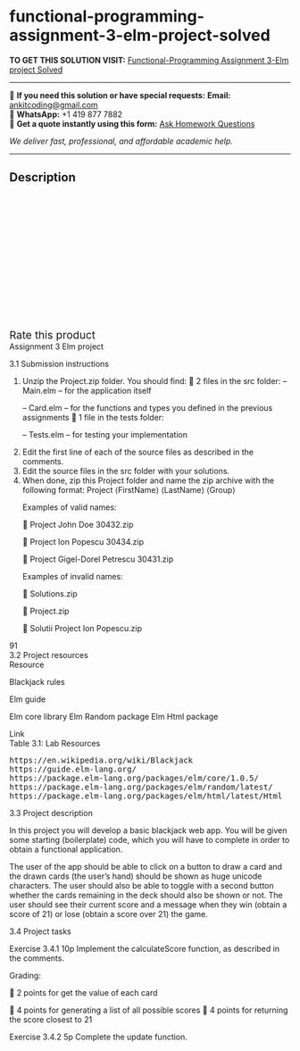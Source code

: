# functional-programming-assignment-3-elm-project-solved
**TO GET THIS SOLUTION VISIT:** [Functional-Programming Assignment 3-Elm project Solved](https://www.ankitcodinghub.com/product/functional-programming-assignment-3-elm-project-solved/)


---

📩 **If you need this solution or have special requests:** **Email:** ankitcoding@gmail.com  
📱 **WhatsApp:** +1 419 877 7882  
📄 **Get a quote instantly using this form:** [Ask Homework Questions](https://www.ankitcodinghub.com/services/ask-homework-questions/)

*We deliver fast, professional, and affordable academic help.*

---

<h2>Description</h2>



<div class="kk-star-ratings kksr-auto kksr-align-center kksr-valign-top" data-payload="{&quot;align&quot;:&quot;center&quot;,&quot;id&quot;:&quot;97095&quot;,&quot;slug&quot;:&quot;default&quot;,&quot;valign&quot;:&quot;top&quot;,&quot;ignore&quot;:&quot;&quot;,&quot;reference&quot;:&quot;auto&quot;,&quot;class&quot;:&quot;&quot;,&quot;count&quot;:&quot;0&quot;,&quot;legendonly&quot;:&quot;&quot;,&quot;readonly&quot;:&quot;&quot;,&quot;score&quot;:&quot;0&quot;,&quot;starsonly&quot;:&quot;&quot;,&quot;best&quot;:&quot;5&quot;,&quot;gap&quot;:&quot;4&quot;,&quot;greet&quot;:&quot;Rate this product&quot;,&quot;legend&quot;:&quot;0\/5 - (0 votes)&quot;,&quot;size&quot;:&quot;24&quot;,&quot;title&quot;:&quot;Functional-Programming Assignment 3-Elm project Solved&quot;,&quot;width&quot;:&quot;0&quot;,&quot;_legend&quot;:&quot;{score}\/{best} - ({count} {votes})&quot;,&quot;font_factor&quot;:&quot;1.25&quot;}">

<div class="kksr-stars">

<div class="kksr-stars-inactive">
            <div class="kksr-star" data-star="1" style="padding-right: 4px">


<div class="kksr-icon" style="width: 24px; height: 24px;"></div>
        </div>
            <div class="kksr-star" data-star="2" style="padding-right: 4px">


<div class="kksr-icon" style="width: 24px; height: 24px;"></div>
        </div>
            <div class="kksr-star" data-star="3" style="padding-right: 4px">


<div class="kksr-icon" style="width: 24px; height: 24px;"></div>
        </div>
            <div class="kksr-star" data-star="4" style="padding-right: 4px">


<div class="kksr-icon" style="width: 24px; height: 24px;"></div>
        </div>
            <div class="kksr-star" data-star="5" style="padding-right: 4px">


<div class="kksr-icon" style="width: 24px; height: 24px;"></div>
        </div>
    </div>

<div class="kksr-stars-active" style="width: 0px;">
            <div class="kksr-star" style="padding-right: 4px">


<div class="kksr-icon" style="width: 24px; height: 24px;"></div>
        </div>
            <div class="kksr-star" style="padding-right: 4px">


<div class="kksr-icon" style="width: 24px; height: 24px;"></div>
        </div>
            <div class="kksr-star" style="padding-right: 4px">


<div class="kksr-icon" style="width: 24px; height: 24px;"></div>
        </div>
            <div class="kksr-star" style="padding-right: 4px">


<div class="kksr-icon" style="width: 24px; height: 24px;"></div>
        </div>
            <div class="kksr-star" style="padding-right: 4px">


<div class="kksr-icon" style="width: 24px; height: 24px;"></div>
        </div>
    </div>
</div>


<div class="kksr-legend" style="font-size: 19.2px;">
            <span class="kksr-muted">Rate this product</span>
    </div>
    </div>
<div class="page" title="Page 1">
<div class="layoutArea">
<div class="column">
Assignment 3 Elm project

3.1 Submission instructions

<ol>
<li>Unzip the Project.zip folder. You should find: 􏰀 2 files in the src folder:
– Main.elm – for the application itself

– Card.elm – for the functions and types you defined in the previous assignments 􏰀 1 file in the tests folder:

– Tests.elm – for testing your implementation
</li>
<li>Edit the first line of each of the source files as described in the comments.</li>
<li>Edit the source files in the src folder with your solutions.</li>
<li>When done, zip this Project folder and name the zip archive with the following format:
Project ⟨FirstName⟩ ⟨LastName⟩ ⟨Group⟩

Examples of valid names:

􏰀 Project John Doe 30432.zip

􏰀 Project Ion Popescu 30434.zip

􏰀 Project Gigel-Dorel Petrescu 30431.zip

Examples of invalid names:

􏰀 Solutions.zip

􏰀 Project.zip

􏰀 Solutii Project Ion Popescu.zip
</li>
</ol>
</div>
</div>
<div class="layoutArea">
<div class="column">
91

</div>
</div>
</div>
<div class="page" title="Page 2">
<div class="layoutArea">
<div class="column">
3.2 Project resources

</div>
</div>
<div class="layoutArea">
<div class="column">
Resource

Blackjack rules

Elm guide

Elm core library Elm Random package Elm Html package

</div>
<div class="column">
Link

</div>
</div>
<div class="layoutArea">
<div class="column">
Table 3.1: Lab Resources

</div>
</div>
<div class="layoutArea">
<div class="column">
<pre>https://en.wikipedia.org/wiki/Blackjack
https://guide.elm-lang.org/
https://package.elm-lang.org/packages/elm/core/1.0.5/
https://package.elm-lang.org/packages/elm/random/latest/
https://package.elm-lang.org/packages/elm/html/latest/Html
</pre>
</div>
</div>
<div class="layoutArea">
<div class="column">
3.3 Project description

In this project you will develop a basic blackjack web app. You will be given some starting (boilerplate) code, which you will have to complete in order to obtain a functional application.

The user of the app should be able to click on a button to draw a card and the drawn cards (the user’s hand) should be shown as huge unicode characters. The user should also be able to toggle with a second button whether the cards remaining in the deck should also be shown or not. The user should see their current score and a message when they win (obtain a score of 21) or lose (obtain a score over 21) the game.

3.4 Project tasks

Exercise 3.4.1 10p Implement the calculateScore function, as described in the comments.

Grading:

􏰀 2 points for get the value of each card

􏰀 4 points for generating a list of all possible scores 􏰀 4 points for returning the score closest to 21

Exercise 3.4.2 5p Complete the update function.

</div>
</div>
</div>
<div class="page" title="Page 3">
<div class="layoutArea">
<div class="column">
&nbsp;

</div>
</div>
</div>
